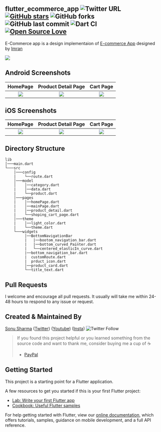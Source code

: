 ## flutter_ecommerce_app ![Twitter URL](https://img.shields.io/twitter/url?style=social&url=https%3A%2F%2Ftwitter.com%2Fthealphamerc) [![GitHub stars](https://img.shields.io/github/stars/Thealphamerc/flutter_ecommerce_app?style=social)](https://github.com/login?return_to=%2FTheAlphamerc%flutter_wallet_app) ![GitHub forks](https://img.shields.io/github/forks/TheAlphamerc/flutter_ecommerce_app?style=social) ![GitHub last commit](https://img.shields.io/github/last-commit/Thealphamerc/flutter_wallet_app) ![Dart CI](https://github.com/TheAlphamerc/flutter_ecommerce_app/workflows/Dart%20CI/badge.svg) [![Open Source Love](https://badges.frapsoft.com/os/v2/open-source.svg?v=103)](https://github.com/Thealphamerc/flutter_ecommerce_app) 

E-Commerce app is a design implementaion of [E-commerce App](https://www.instagram.com/p/B81RaSeg7TJ/) designed by [Imran](https://dribbble.com/Saif_Uddin_Imran)



<img src="https://cdn.dribbble.com/users/2432994/screenshots/10446127/media/fa0a9ce348e0bfa18b00ba2240543064.png"  /> 

## Android Screenshots

  HomePage                 |   Product Detail Page        |  Cart Page
:-------------------------:|:-------------------------:|:-------------------------:
![](https://github.com/TheAlphamerc/flutter_ecommerce_app/blob/master/screenshots/screenshot_1.jpg?raw=true)|![](https://github.com/TheAlphamerc/flutter_ecommerce_app/blob/master/screenshots/screenshot_2.jpg?raw=true)|![](https://github.com/TheAlphamerc/flutter_ecommerce_app/blob/master/screenshots/screenshot_3.jpg?raw=true)

## iOS Screenshots
  HomePage                 |   Product Detail Page        |  Cart Page
:-------------------------:|:-------------------------:|:-------------------------:
![](https://github.com/TheAlphamerc/flutter_ecommerce_app/blob/master/screenshots/screenshot_ios_1.png?raw=true)|![](https://github.com/TheAlphamerc/flutter_ecommerce_app/blob/master/screenshots/screenshot_ios_2.png?raw=true)|![](https://github.com/TheAlphamerc/flutter_ecommerce_app/blob/master/screenshots/screenshot_ios_3.png?raw=true)

## Directory Structure
```
lib
│───main.dart    
└───src
    │───config
    |    └──route.dart
    │───model
    │    │──category.dart
    |    │──data.dart
    |    └──product.dart
    │───pages
    |    │──homePage.dart
    |    │──mainPage.dart
    |    │──product_detail.dart
    |    └──shoping_cart_page.dart
    │───theme
    |    │──light_color.dart
    |    └──theme.dart
    └───widgets
         │──BottomNavigationBar
         |   |──bootom_navigation_bar.dart
         |   |──bottom_curved_Painter.dart
         |   └──centered_elasticIn_curve.dart
         |──bottom_navigation_bar.dart
         |  customRoute.dart
         |  prduct_icon.dart
         │──product_card.dart
         └──title_text.dart
```
## Pull Requests

I welcome and encourage all pull requests. It usually will take me within 24-48 hours to respond to any issue or request.

## Created & Maintained By

[Sonu Sharma](https://github.com/TheAlphamerc) ([Twitter](https://www.twitter.com/TheAlphamerc)) ([Youtube](https://www.youtube.com/user/sonusharma045sonu/))
([Insta](https://www.instagram.com/_sonu_sharma__))  ![Twitter Follow](https://img.shields.io/twitter/follow/thealphamerc?style=social)

> If you found this project helpful or you learned something from the source code and want to thank me, consider buying me a cup of :coffee:
>
> * [PayPal](https://www.paypal.me/TheAlphamerc/)

## Getting Started

This project is a starting point for a Flutter application.

A few resources to get you started if this is your first Flutter project:

- [Lab: Write your first Flutter app](https://flutter.dev/docs/get-started/codelab)
- [Cookbook: Useful Flutter samples](https://flutter.dev/docs/cookbook)

For help getting started with Flutter, view our
[online documentation](https://flutter.dev/docs), which offers tutorials,
samples, guidance on mobile development, and a full API reference.
